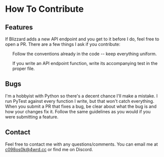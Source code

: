 # How To Contribute
## Features
If Blizzard adds a new API endpoint and you get to it before I do, feel free to open a PR. There are a few things I ask if you contribute:
<ul>Follow the conventions already in the code -- keep everything uniform.</ul>
<ul>If you write an API endpoint function, write its accompanying test in the proper file.</ul>

## Bugs
I'm a hobbyist with Python so there's a decent chance I'll make a mistake. I run PyTest against every function I write, but that won't catch everything.
When you submit a PR that fixes a bug, be clear about what the bug is and how your changes fix it.
Follow the same guidelines as you would if you were submitting a feature.

## Contact
Feel free to contact me with any questions/comments. You can email me at c098os0k@4wrd.cc or find me on Discord.
